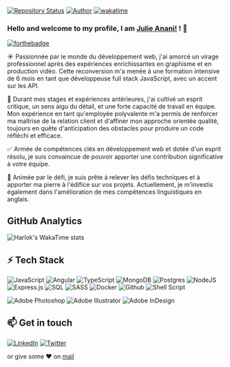 [![Repository Status](https://img.shields.io/badge/Repository%20Status-Maintained-dark%20green.svg)](https://github.com/Julie-ANANI/Julie-ANANI.github.io/)  [![Author](https://img.shields.io/badge/Author-Julie%20ANANI%20-blue.svg)](https://www.linkedin.com/in/julie-anani/) [![wakatime](https://wakatime.com/badge/user/c24f462d-ac0d-4527-9682-3cbc32e2c833.svg)](https://wakatime.com/@c24f462d-ac0d-4527-9682-3cbc32e2c833)

### Hello and welcome to my profile, I am [Julie Anani!](https://www.linkedin.com/in/julie-anani/) ! 👋
[![forthebadge](https://forthebadge.com/images/badges/built-with-love.svg)](https://forthebadge.com)
<!--
**Julie-ANANI/Julie-ANANI** is a ✨ _special_ ✨ repository because its `README.md` (this file) appears on your GitHub profile.

Here are some ideas to get you started:

- 🔭 I’m currently working on ...
- 🌱 I’m currently learning ...
- 👯 I’m looking to collaborate on ...
- 🤔 I’m looking for help with ...
- 💬 Ask me about ...
- 📫 How to reach me: ...
- 😄 Pronouns: ...
- ⚡ Fun fact: ...
-->

<!--
<a href="https://www.linkedin.com/in/julie-anani/">
  <img align="left" width="24px" src="https://cdn.jsdelivr.net/npm/simple-icons@v3/icons/linkedin.svg"  />
</a>
-->

☀️ Passionnée par le monde du développement web, j'ai amorcé un virage professionnel après des expériences enrichissantes en graphisme et en production vidéo. Cette reconversion m'a menée à une formation intensive de 6 mois en tant que développeuse full stack JavaScript, avec un accent sur les API.

🤝 Durant mes stages et expériences antérieures, j'ai cultivé un esprit critique, un sens aigu du détail, et une forte capacité de travail en équipe. Mon expérience en tant qu'employée polyvalente m'a permis de renforcer ma maîtrise de la relation client et d'affiner mon approche orientée qualité, toujours en quête d'anticipation des obstacles pour produire un code réfléchi et efficace.

✅ Armée de compétences clés en développement web et dotée d'un esprit résolu, je suis convaincue de pouvoir apporter une contribution significative à votre équipe.

🚀 Animée par le défi, je suis prête à relever les défis techniques et à apporter ma pierre à l'édifice sur vos projets. Actuellement, je m'investis également dans l'amélioration de mes compétences linguistiques en anglais.

## GitHub Analytics

<!-- ![Julie's Language stats](https://github-readme-stats-eight-theta.vercel.app/api/top-langs/?username=Julie-ANANI&layout=compact&langs_count=8&theme=algolia)-->
![Harlok's WakaTime stats](https://github-readme-stats.vercel.app/api/wakatime?username=JulieANANI\&layout=compact)

</a>
</p>


## ⚡ Tech Stack
  ![JavaScript](https://img.shields.io/badge/JavaScript-F7DF1E?style=for-the-badge&logo=javascript&logoColor=black) 
  ![Angular](https://img.shields.io/badge/angular-%23DD0031.svg?style=for-the-badge&logo=angular&logoColor=white)
  ![TypeScript](https://img.shields.io/badge/typescript-%23007ACC.svg?style=for-the-badge&logo=typescript&logoColor=white)
  ![MongoDB](https://img.shields.io/badge/MongoDB-%234ea94b.svg?style=for-the-badge&logo=mongodb&logoColor=white)
  ![Postgres](https://img.shields.io/badge/postgres-%23316192.svg?style=for-the-badge&logo=postgresql&logoColor=white)
  ![NodeJS](https://img.shields.io/badge/node.js-6DA55F?style=for-the-badge&logo=node.js&logoColor=white)
  ![Express.js](https://img.shields.io/badge/express.js-%23404d59.svg?style=for-the-badge&logo=express&logoColor=%2361DAFB) 
  ![SQL](https://img.shields.io/badge/-SQL-000?style=for-the-badge&logo=MySQL&logoColor=4479A1) 
  ![SASS](https://img.shields.io/badge/SASS-hotpink.svg?style=for-the-badge&logo=SASS&logoColor=white)
  ![Docker](https://img.shields.io/badge/docker-%230db7ed.svg?style=for-the-badge&logo=docker&logoColor=white)
  ![Github](https://img.shields.io/badge/github%20-%23121011.svg?&style=for-the-badge&logo=github&logoColor=white)
  ![Shell Script](https://img.shields.io/badge/shell_script-%23121011.svg?style=for-the-badge&logo=gnu-bash&logoColor=white)

  ![Adobe Photoshop](https://img.shields.io/badge/adobe%20photoshop-%2331A8FF.svg?style=for-the-badge&logo=adobe%20photoshop&logoColor=white)
  ![Adobe Illustrator](https://img.shields.io/badge/adobe%20illustrator-%23FF9A00.svg?style=for-the-badge&logo=adobe%20illustrator&logoColor=white)
  ![Adobe InDesign](https://img.shields.io/badge/Adobe%20InDesign-49021F?style=for-the-badge&logo=adobeindesign&logoColor=white)


## 📫 Get in touch
[![LinkedIn](https://img.shields.io/badge/LinkedIn-0077B5?style=for-the-badge&logo=linkedin&logoColor=white)](https://in.linkedin.com/in/julie-anani)  [![Twitter](https://img.shields.io/badge/Twitter-1DA1F2?style=for-the-badge&logo=twitter&logoColor=white)](https://twitter.com/AnaniJulie)


 or give some ♥ on [mail](mailto:julie.anani@outlook.com) 

<!--![visitors](https://visitor-badge.laobi.icu/badge?page_id=Julie-ANANI/Julie-ANANI)
![Visitor Badge](https://visitor-badge.feriirawann.repl.co?username=YOUR_USERNAME&repo=YOUR_REPOSITORY&style=STYLE_NAME)-->
